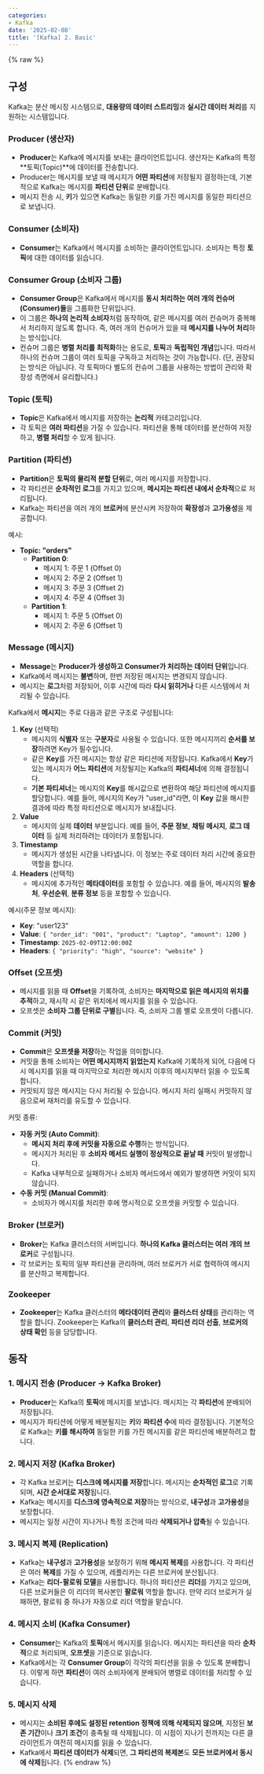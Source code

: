 ```yaml
---
categories:
- Kafka
date: '2025-02-08'
title: '[Kafka] 2. Basic'
---
```


{% raw %}
## 구성
Kafka는 분산 메시징 시스템으로, **대용량의 데이터 스트리밍**과 **실시간 데이터 처리**를 지원하는 시스템입니다.

### Producer (생산자)
- **Producer**는 Kafka에 메시지를 보내는 클라이언트입니다. 생산자는 Kafka의 특정 **토픽(Topic)**에 데이터를 전송합니다.
- Producer는 메시지를 보낼 때 메시지가 **어떤 파티션**에 저장될지 결정하는데, 기본적으로 Kafka는 메시지를 **파티션 단위**로 분배합니다.
- 메시지 전송 시, **키**가 있으면 Kafka는 동일한 키를 가진 메시지를 동일한 파티션으로 보냅니다.

### Consumer (소비자)
- **Consumer**는 Kafka에서 메시지를 소비하는 클라이언트입니다. 소비자는 특정 **토픽**에 대한 데이터를 읽습니다.

### Consumer Group (소비자 그룹)
- **Consumer Group**은 Kafka에서 메시지를 **동시 처리하는 여러 개의 컨슈머(Consumer)들**을 그룹화한 단위입니다.
- 이 그룹은 **하나의 논리적 소비자**처럼 동작하여, 같은 메시지를 여러 컨슈머가 중복해서 처리하지 않도록 합니다. 즉, 여러 개의 컨슈머가 있을 때 **메시지를 나누어 처리**하는 방식입니다.
- 컨슈머 그룹은 **병렬 처리를 최적화**하는 용도로, **토픽**과 **독립적인 개념**입니다. 따라서 하나의 컨슈머 그룹이 여러 토픽을 구독하고 처리하는 것이 가능합니다. (단, 권장되는 방식은 아닙니다. 각 토픽마다 별도의 컨슈머 그룹을 사용하는 방법이 관리와 확장성 측면에서 유리합니다.)

### Topic (토픽)
- **Topic**은 Kafka에서 메시지를 저장하는 **논리적** 카테고리입니다.
- 각 토픽은 **여러 파티션**을 가질 수 있습니다. 파티션을 통해 데이터를 분산하여 저장하고, **병렬 처리**할 수 있게 됩니다.

### Partition (파티션)
- **Partition**은 **토픽의 물리적 분할 단위**로, 여러 메시지를 저장합니다.
- 각 파티션은 **순차적인 로그**를 가지고 있으며,  **메시지는 파티션 내에서 순차적**으로 처리됩니다.
- Kafka는 파티션을 여러 개의 **브로커**에 분산시켜 저장하여 **확장성**과 **고가용성**을 제공합니다.

예시:
- **Topic: "orders"**
	- **Partition 0**:
	    - 메시지 1: 주문 1 (Offset 0)
	    - 메시지 2: 주문 2 (Offset 1)
	    - 메시지 3: 주문 3 (Offset 2)
	    - 메시지 4: 주문 4 (Offset 3)
	- **Partition 1**:
		- 메시지 1: 주문 5 (Offset 0)
		- 메시지 2: 주문 6 (Offset 1)

### Message (메시지)
- **Message**는 **Producer가 생성하고 Consumer가 처리하는 데이터 단위**입니다.
- Kafka에서 메시지는 **불변**하며, 한번 저장된 메시지는 변경되지 않습니다.
- 메시지는 **로그**처럼 저장되어, 이후 시간에 따라 **다시 읽히거나** 다른 시스템에서 처리될 수 있습니다.

Kafka에서 **메시지**는 주로 다음과 같은 구조로 구성됩니다:
1. **Key** (선택적)
    - 메시지의 **식별자** 또는 **구분자**로 사용될 수 있습니다. 또한 메시지끼리 **순서를 보장**하려면 Key가 필수입니다.
    - 같은 **Key**를 가진 메시지는 항상 같은 파티션에 저장됩니다. Kafka에서 **Key**가 있는 메시지가 **어느 파티션**에 저장될지는 Kafka의 **파티셔너**에 의해 결정됩니다.
	- **기본 파티셔너**는 메시지의 **Key**를 해시값으로 변환하여 해당 파티션에 메시지를 할당합니다. 예를 들어, 메시지의 Key가 "user_id"라면, 이 **Key** 값을 해시한 결과에 따라 특정 파티션으로 메시지가 보내집니다.
2. **Value**
    - 메시지의 실제 **데이터** 부분입니다. 예를 들어, **주문 정보**, **채팅 메시지**, **로그 데이터** 등 실제 처리하려는 데이터가 포함됩니다.
3. **Timestamp**
    - 메시지가 생성된 시간을 나타냅니다. 이 정보는 주로 데이터 처리 시간에 중요한 역할을 합니다.
4. **Headers** (선택적)
    - 메시지에 추가적인 **메타데이터**를 포함할 수 있습니다. 예를 들어, 메시지의 **발송처**, **우선순위**, **분류 정보** 등을 포함할 수 있습니다.

예시(주문 정보 메시지):
- **Key**: "user123"
- **Value**: `{ "order_id": "001", "product": "Laptop", "amount": 1200 }`
- **Timestamp**: `2025-02-09T12:00:00Z`
- **Headers**: `{ "priority": "high", "source": "website" }`

### Offset (오프셋)
- 메시지를 읽을 때 **Offset**을 기록하여, 소비자는 **마지막으로 읽은 메시지의 위치를 추적**하고, 재시작 시 같은 위치에서 메시지를 읽을 수 있습니다.
- 오프셋은 **소비자 그룹 단위로 구별**됩니다. 즉, 소비자 그룹 별로 오프셋이 다릅니다.

### Commit (커밋)
- **Commit**은 **오프셋을 저장**하는 작업을 의미합니다.
- 커밋을 통해 소비자는 **어떤 메시지까지 읽었는지** Kafka에 기록하게 되어, 다음에 다시 메시지를 읽을 때 마지막으로 처리한 메시지 이후의 메시지부터 읽을 수 있도록 합니다.
- 커밋되지 않은 메시지는 다시 처리될 수 있습니다. 메시지 처리 실패시 커밋하지 않음으로써 재처리를 유도할 수 있습니다.

커밋 종류:
- **자동 커밋 (Auto Commit)**:
    - **메시지 처리 후에 커밋을 자동으로 수행**하는 방식입니다.
    - 메시지가 처리된 후 **소비자 메서드 실행이 정상적으로 끝날 때** 커밋이 발생합니다.
    - Kafka 내부적으로 실패하거나 소비자 메서드에서 예외가 발생하면 커밋이 되지 않습니다.
- **수동 커밋 (Manual Commit)**:
    - 소비자가 메시지를 처리한 후에 명시적으로 오프셋을 커밋할 수 있습니다.

### Broker (브로커)
- **Broker**는 Kafka 클러스터의 서버입니다. **하나의 Kafka 클러스터는 여러 개의 브로커**로 구성됩니다.
- 각 브로커는 토픽의 일부 파티션을 관리하며, 여러 브로커가 서로 협력하여 메시지를 분산하고 복제합니다.

### Zookeeper
- **Zookeeper**는 Kafka 클러스터의 **메타데이터 관리**와 **클러스터 상태**를 관리하는 역할을 합니다. Zookeeper는 Kafka의 **클러스터 관리**, **파티션 리더 선출**, **브로커의 상태 확인** 등을 담당합니다.

## 동작
### 1. 메시지 전송 (Producer → Kafka Broker)
- **Producer**는 Kafka의 **토픽**에 메시지를 보냅니다. 메시지는 각 **파티션**에 분배되어 저장됩니다.
- 메시지가 파티션에 어떻게 배분될지는 **키**와 **파티션 수**에 따라 결정됩니다. 기본적으로 Kafka는 **키를 해시하여** 동일한 키를 가진 메시지를 같은 파티션에 배분하려고 합니다.

### 2. 메시지 저장 (Kafka Broker)
- 각 Kafka 브로커는 **디스크에 메시지를 저장**합니다. 메시지는 **순차적인 로그**로 기록되며, **시간 순서대로 저장**됩니다.
- Kafka는 메시지를 **디스크에 영속적으로 저장**하는 방식으로, **내구성**과 **고가용성**을 보장합니다.
- 메시지는 일정 시간이 지나거나 특정 조건에 따라 **삭제되거나 압축**될 수 있습니다.

### 3. 메시지 복제 (Replication)
- Kafka는 **내구성**과 **고가용성**을 보장하기 위해 **메시지 복제**를 사용합니다. 각 파티션은 여러 **복제**를 가질 수 있으며, 레플리카는 다른 브로커에 분산됩니다.
- Kafka는 **리더-팔로워 모델**을 사용합니다. 하나의 파티션은 **리더**를 가지고 있으며, 다른 브로커들은 이 리더의 복사본인 **팔로워** 역할을 합니다. 만약 리더 브로커가 실패하면, 팔로워 중 하나가 자동으로 리더 역할을 맡습니다.

### 4. 메시지 소비 (Kafka Consumer)
- **Consumer**는 Kafka의 **토픽**에서 메시지를 읽습니다. 메시지는 파티션을 따라 **순차적**으로 처리되며, **오프셋**을 기준으로 읽습니다.
- Kafka에서는 각 **Consumer Group**이 각각의 파티션을 읽을 수 있도록 분배합니다. 이렇게 하면 **파티션**이 여러 소비자에게 분배되어 병렬로 데이터를 처리할 수 있습니다.

### 5. 메시지 삭제
- 메시지는 **소비된 후에도 설정된 retention 정책에 의해 삭제되지 않으며**, 지정된 **보존 기간**이나 **크기 조건**이 충족될 때 삭제됩니다. 이 시점이 지나기 전까지는 다른 클라이언트가 여전히 메시지를 읽을 수 있습니다.
- Kafka에서 **파티션 데이터가 삭제**되면, **그 파티션의 복제본**도 **모든 브로커에서 동시에 삭제**됩니다.
{% endraw %}